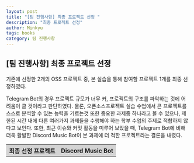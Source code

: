 ```yaml
---
layout: post
title: "[팀 진행사항] 최종 프로젝트 선정 "
description: "최종 프로젝트 선정"
author: Minkyu
tags: books
category: 팀 진행사항
---
```

## [팀 진행사항] 최종 프로젝트 선정 
<p>
기존에 선정한 2개의 OSS 프로젝트 중, 본 실습을 통해 참여할 프로젝트 1개를 최종 선정하였다. 
<p>
</p>
Telegram Bot의 경우 프로젝트 규모가 너무 커, 프로젝트의 구조를 파악하는 것에 어려움이 클 것이라고 판단하였다. 물론, 오픈소스프로젝트 실습 수업에서 큰 프로젝트를 스스로 분석할 수 있는 능력을 기르는것 또한 중요한 과제중 하나라고 볼 수 있으나, 제한된 시간 내에 다른 여러가지 과제들을 수행해야 하는 학부 수업의 주제로 적합하지 않다고 보인다. 또한, 최근 이슈와 커밋 활동을 미루어 보았을 때, Telegram Bot에 비해 더욱 활발한 Discord Music Bot이 본 과제에 더 적한 프로젝트라는 결론을 내렸다.
</p>

<table style="width:100%" align="center">
<tr style="background-color:lightgrey;">
	<th>최종 선정 프로젝트</th>
	<th>Discord Music Bot</th>	
</tr>
</table>
